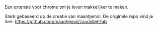 Een extensie voor chrome om je leven makkelijker te maken.

Sterk gebaseerd op de creatie van maantjemol.
De originele repo vind je hier: https://github.com/maantjemol/zandvliet-tab
